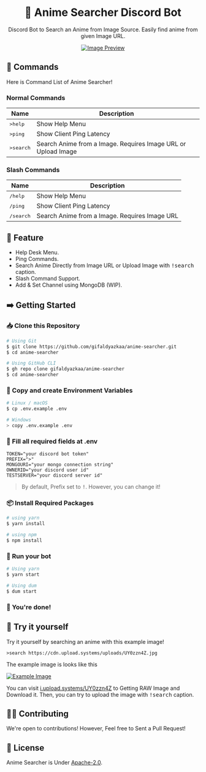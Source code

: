 <div align="center">

# 🔎 Anime Searcher Discord Bot

Discord Bot to Search an Anime from Image Source. Easily find anime from given Image URL.

[![Image Preview](https://cdn.upload.systems/uploads/7J1cBoB3.png)](https://i.upload.systems/7J1cBoB3)

</div>

## 📂 Commands

Here is Command List of Anime Searcher!

### Normal Commands

| **Name**           | **Description**                                               |
| ------------------ | ------------------------------------------------------------- |
| <kbd>>help</kbd>   | Show Help Menu                                                |
| <kbd>>ping</kbd>   | Show Client Ping Latency                                      |
| <kbd>>search</kbd> | Search Anime from a Image. Requires Image URL or Upload Image |

### Slash Commands

| **Name**           | **Description**                               |
| ------------------ | --------------------------------------------- |
| <kbd>/help</kbd>   | Show Help Menu                                |
| <kbd>/ping</kbd>   | Show Client Ping Latency                      |
| <kbd>/search</kbd> | Search Anime from a Image. Requires Image URL |

## 💎 Feature

- Help Desk Menu.
- Ping Commands.
- Search Anime Directly from Image URL or Upload Image with <kbd>!search</kbd> caption.
- Slash Command Support.
- Add & Set Channel using MongoDB (WIP).

## ➡️ Getting Started

### 📥 Clone this Repository

```bash
# Using Git
$ git clone https://github.com/gifaldyazkaa/anime-searcher.git
$ cd anime-searcher

# Using GitHub CLI
$ gh repo clone gifaldyazkaa/anime-searcher
$ cd anime-searcher
```

### 📄 Copy and create Environment Variables

```sh
# Linux / macOS
$ cp .env.example .env

# Windows
> copy .env.example .env
```

### 📝 Fill all required fields at .env

```
TOKEN="your discord bot token"
PREFIX=">"
MONGOURI="your mongo connection string"
OWNERID="your discord user id"
TESTSERVER="your discord server id"
```

> By default, Prefix set to <kbd>!</kbd>. However, you can change it!

### 📦 Install Required Packages

```sh
# using yarn
$ yarn install

# using npm
$ npm install
```

### 🏃 Run your bot

```sh
# Using yarn
$ yarn start

# Using dum
$ dum start
```

### 🎉 You're done!

## 📨 Try it yourself

Try it yourself by searching an anime with this example image!

```
>search https://cdn.upload.systems/uploads/UY0zzn4Z.jpg
```

The example image is looks like this

[![Example Image](https://cdn.upload.systems/uploads/UY0zzn4Z.jpg)](https://i.upload.systems/UY0zzn4Z)

You can visit [i.upload.systems/UY0zzn4Z](https://i.upload.systems/UY0zzn4Z) to Getting RAW Image and Download it. Then, you can try to upload the image with <kbd>!search</kbd> caption.

## 👨‍💻 Contributing

We're open to contributions! However, Feel free to Sent a Pull Request!

## 📃 License

Anime Searcher is Under [Apache-2.0](blob/master/LICENSE).
